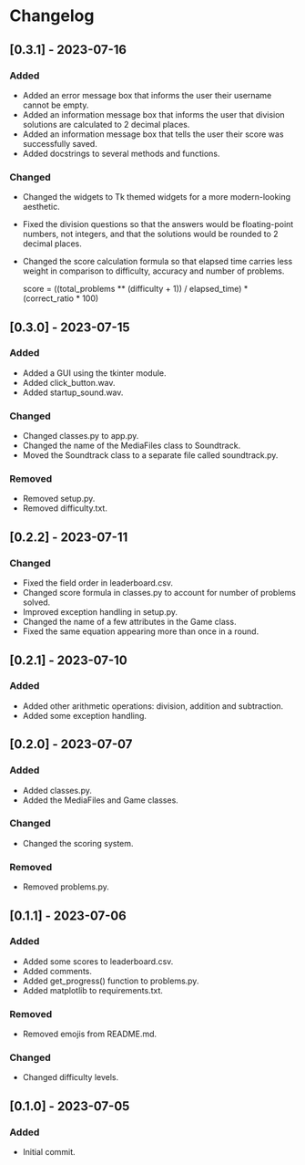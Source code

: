 # Changelog
## [0.3.1] - 2023-07-16
### Added
- Added an error message box that informs the user their username cannot be empty.
- Added an information message box that informs the user that division solutions are calculated to 2 decimal places.
- Added an information message box that tells the user their score was successfully saved.
- Added docstrings to several methods and functions.

### Changed
- Changed the widgets to Tk themed widgets for a more modern-looking aesthetic.
- Fixed the division questions so that the answers would be floating-point numbers, not integers, and that the solutions would be rounded to 2 decimal places.
- Changed the score calculation formula so that elapsed time carries less weight in comparison to difficulty, accuracy and number of problems.

    score = ((total_problems ** (difficulty + 1)) / elapsed_time) * (correct_ratio * 100)

## [0.3.0] - 2023-07-15
### Added
- Added a GUI using the tkinter module.
- Added click_button.wav.
- Added startup_sound.wav.

### Changed
- Changed classes.py to app.py.
- Changed the name of the MediaFiles class to Soundtrack.
- Moved the Soundtrack class to a separate file called soundtrack.py.

### Removed
- Removed setup.py.
- Removed difficulty.txt.

## [0.2.2] - 2023-07-11
### Changed
- Fixed the field order in leaderboard.csv.
- Changed score formula in classes.py to account for number of problems solved.
- Improved exception handling in setup.py.
- Changed the name of a few attributes in the Game class.
- Fixed the same equation appearing more than once in a round.

## [0.2.1] - 2023-07-10
### Added
- Added other arithmetic operations: division, addition and subtraction.
- Added some exception handling.

## [0.2.0] - 2023-07-07
### Added
- Added classes.py.
- Added the MediaFiles and Game classes.

### Changed
- Changed the scoring system.

### Removed
- Removed problems.py.

## [0.1.1] - 2023-07-06
### Added
- Added some scores to leaderboard.csv.
- Added comments.
- Added get_progress() function to problems.py.
- Added matplotlib to requirements.txt.

### Removed
- Removed emojis from README.md.

### Changed
- Changed difficulty levels.

## [0.1.0] - 2023-07-05
### Added
- Initial commit.